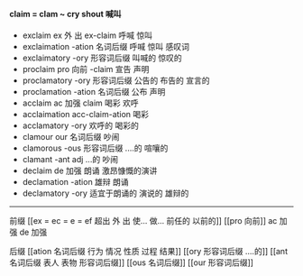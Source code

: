 #### claim = clam ~ cry shout 喊叫
- exclaim  ex 外 出 ex-claim  呼喊 惊叫
- exclaimation -ation 名词后缀 呼喊 惊叫 感叹词
- exclaimatory -ory 形容词后缀 叫喊的 惊叹的
- proclaim pro 向前 -claim 宣告 声明 
- proclamatory -ory 形容词后缀  公告的 布告的 宣言的
- proclamation -ation 名词后缀  公布 声明
- acclaim ac 加强 claim  喝彩 欢呼
- acclaimation acc-claim-ation 喝彩
- acclamatory -ory 欢呼的 喝彩的
- clamour our 名词后缀 吵闹  
- clamorous -ous 形容词后缀 ....的 喧嚷的
- clamant -ant  adj  ...的  吵闹
- declaim  de 加强  朗诵 激昂慷慨的演讲
- declamation  -ation 雄辩 朗诵
- declamatory -ory 适宜于朗诵的 演说的 雄辩的


---
前缀
[[ex  = ec = e = ef 超出 外 出 使... 做... 前任的 以前的]]
[[pro 向前]]
ac 加强
de 加强

后缀
[[ation 名词后缀  行为 情况 性质 过程 结果]]
[[ory 形容词后缀 ....的]]
[[ant 名词后缀 表人 表物 形容词后缀]]
[[ous 名词后缀]]
[[our 形容词后缀]]